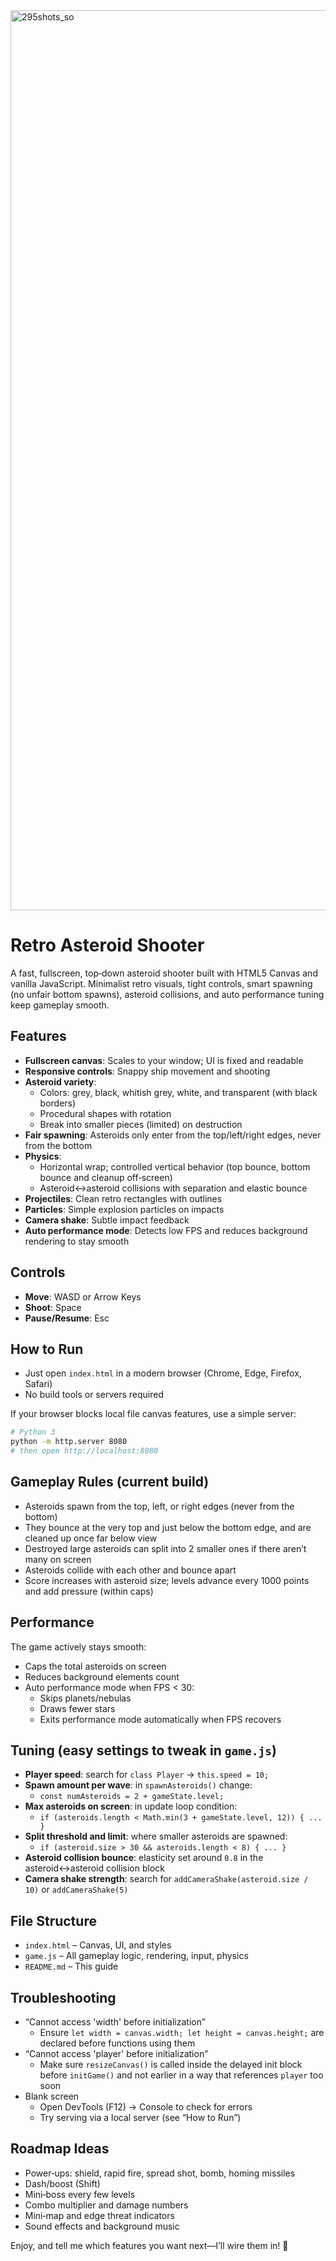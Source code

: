 <img width="1920" height="1440" alt="295shots_so" src="https://github.com/user-attachments/assets/bc8e08cc-5e91-4afe-8c1d-42f53e0e2b5b" />

# Retro Asteroid Shooter

A fast, fullscreen, top‑down asteroid shooter built with HTML5 Canvas and vanilla JavaScript. Minimalist retro visuals, tight controls, smart spawning (no unfair bottom spawns), asteroid collisions, and auto performance tuning keep gameplay smooth.

## Features

- **Fullscreen canvas**: Scales to your window; UI is fixed and readable
- **Responsive controls**: Snappy ship movement and shooting
- **Asteroid variety**:
  - Colors: grey, black, whitish grey, white, and transparent (with black borders)
  - Procedural shapes with rotation
  - Break into smaller pieces (limited) on destruction
- **Fair spawning**: Asteroids only enter from the top/left/right edges, never from the bottom
- **Physics**:
  - Horizontal wrap; controlled vertical behavior (top bounce, bottom bounce and cleanup off‑screen)
  - Asteroid↔asteroid collisions with separation and elastic bounce
- **Projectiles**: Clean retro rectangles with outlines
- **Particles**: Simple explosion particles on impacts
- **Camera shake**: Subtle impact feedback
- **Auto performance mode**: Detects low FPS and reduces background rendering to stay smooth

## Controls

- **Move**: WASD or Arrow Keys
- **Shoot**: Space
- **Pause/Resume**: Esc

## How to Run

- Just open `index.html` in a modern browser (Chrome, Edge, Firefox, Safari)
- No build tools or servers required

If your browser blocks local file canvas features, use a simple server:
```bash
# Python 3
python -m http.server 8080
# then open http://localhost:8080
```

## Gameplay Rules (current build)

- Asteroids spawn from the top, left, or right edges (never from the bottom)
- They bounce at the very top and just below the bottom edge, and are cleaned up once far below view
- Destroyed large asteroids can split into 2 smaller ones if there aren’t many on screen
- Asteroids collide with each other and bounce apart
- Score increases with asteroid size; levels advance every 1000 points and add pressure (within caps)

## Performance

The game actively stays smooth:
- Caps the total asteroids on screen
- Reduces background elements count
- Auto performance mode when FPS < 30:
  - Skips planets/nebulas
  - Draws fewer stars
  - Exits performance mode automatically when FPS recovers

## Tuning (easy settings to tweak in `game.js`)

- **Player speed**: search for `class Player` → `this.speed = 10;`
- **Spawn amount per wave**: in `spawnAsteroids()` change:
  - `const numAsteroids = 2 + gameState.level;`
- **Max asteroids on screen**: in update loop condition:
  - `if (asteroids.length < Math.min(3 + gameState.level, 12)) { ... }`
- **Split threshold and limit**: where smaller asteroids are spawned:
  - `if (asteroid.size > 30 && asteroids.length < 8) { ... }`
- **Asteroid collision bounce**: elasticity set around `0.8` in the asteroid↔asteroid collision block
- **Camera shake strength**: search for `addCameraShake(asteroid.size / 10)` or `addCameraShake(5)`

## File Structure

- `index.html` – Canvas, UI, and styles
- `game.js` – All gameplay logic, rendering, input, physics
- `README.md` – This guide

## Troubleshooting

- “Cannot access 'width' before initialization”
  - Ensure `let width = canvas.width; let height = canvas.height;` are declared before functions using them
- “Cannot access 'player' before initialization”
  - Make sure `resizeCanvas()` is called inside the delayed init block before `initGame()` and not earlier in a way that references `player` too soon
- Blank screen
  - Open DevTools (F12) → Console to check for errors
  - Try serving via a local server (see “How to Run”)

## Roadmap Ideas

- Power‑ups: shield, rapid fire, spread shot, bomb, homing missiles
- Dash/boost (Shift)
- Mini‑boss every few levels
- Combo multiplier and damage numbers
- Mini‑map and edge threat indicators
- Sound effects and background music

Enjoy, and tell me which features you want next—I’ll wire them in! 🚀 
